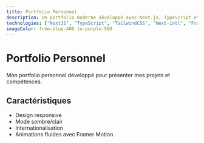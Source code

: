 ```yaml
---
title: Portfolio Personnel
description: Un portfolio moderne développé avec Next.js, TypeScript et Tailwind CSS
technologies: ["NextJS", "TypeScript", "TailwindCSS", "Next-intl", "Framer Motion"]
imageColor: from-blue-400 to-purple-500
---
```


# Portfolio Personnel

Mon portfolio personnel développé pour présenter mes projets et compétences.

## Caractéristiques

- Design responsive
- Mode sombre/clair
- Internationalisation
- Animations fluides avec Framer Motion 